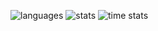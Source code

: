 ![languages](https://github-readme-stats.vercel.app/api/top-langs/?username=devskar&langs_count=8&theme=onedark)
![stats](https://github-readme-stats.vercel.app/api?username=devskar&show_icons=true&theme=onedark)
![time stats](https://github-readme-stats.vercel.app/api/wakatime?username=devskar&theme=onedark)

